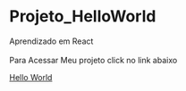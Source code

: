 # Projeto_HelloWorld
Aprendizado em React<br><br>
Para Acessar Meu projeto click no link abaixo

<a href=https://patricia7sp.github.io/Projeto_HelloWorld target="_blank"> Hello World </a>
